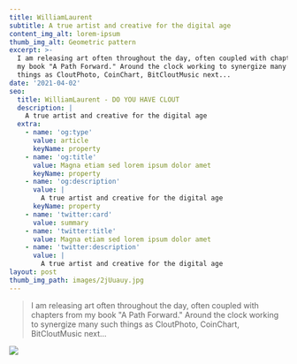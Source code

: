 ```yaml
---
title: WilliamLaurent
subtitle: A true artist and creative for the digital age
content_img_alt: lorem-ipsum
thumb_img_alt: Geometric pattern
excerpt: >-
  I am releasing art often throughout the day, often coupled with chapters from
  my book "A Path Forward." Around the clock working to synergize many such
  things as CloutPhoto, CoinChart, BitCloutMusic next...
date: '2021-04-02'
seo:
  title: WilliamLaurent - DO YOU HAVE CLOUT
  description: |
    A true artist and creative for the digital age
  extra:
    - name: 'og:type'
      value: article
      keyName: property
    - name: 'og:title'
      value: Magna etiam sed lorem ipsum dolor amet
      keyName: property
    - name: 'og:description'
      value: |
        A true artist and creative for the digital age
      keyName: property
    - name: 'twitter:card'
      value: summary
    - name: 'twitter:title'
      value: Magna etiam sed lorem ipsum dolor amet
    - name: 'twitter:description'
      value: |
        A true artist and creative for the digital age
layout: post
thumb_img_path: images/2jUuauy.jpg
---
```

> I am releasing art often throughout the day, often coupled with chapters from my book "A Path Forward." Around the clock working to synergize many such things as CloutPhoto, CoinChart, BitCloutMusic next...



![](/images/2jUuauy.jpg)

